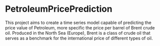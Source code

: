 # PetroleumPricePrediction
This project aims to create a time series model capable of predicting the price value of Petroleum, more specific the price per barrel of Brent crude oil. Produced in the North Sea (Europe), Brent is a class of crude oil that serves as a benchmark for the international price of different types of oil.
